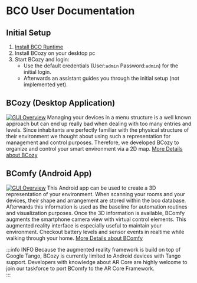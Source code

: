 ---
---
# BCO User Documentation

## Initial Setup

1. [Install BCO Runtime](/user/installation.md)
2. Install BCozy on your desktop pc
3. Start BCozy and login:
   * Use the default credentials (User:```admin``` Password:```admin```) for the initial login.
   * Afterwards an assistant guides you through the initial setup (not implemented yet).

## BCozy (Desktop Application)
[![GUI Overview](/img/bco/bcozy/bcozy_gui_overview.png)](bcozy.md)
Managing your devices in a menu structure is a well known approach but can end up really bad when dealing with too many entries and levels.
Since inhabitants are perfectly familiar with the physical structure of their environment we thought about using such a representation for management and control purposes.
Therefore, we developed BCozy to organize and control your smart environment via a 2D map.
[More Details about BCozy](bcozy.md)

## BComfy (Android App)
[![GUI Overview](/img/bco/bcomfy/2_interact_3.jpg)](bcomfy.md)
This Android app can be used to create a 3D representation of your environment.
When scanning your rooms and your devices, their shape and arrangement are stored within the bco database.
Afterwards this information is used as the baseline for automation routines and visualization purposes.
Once the 3D information is available, BComfy augments the smartphone camera view with virtual control elements.
This augmented reality interface is especially useful to maintain your environment.
Checkout battery levels and sensor events in realtime while walking through your home.
[More Details about BComfy](bcomfy.md)

:::info INFO
Because the augmented reality framework is build on top of Google Tango, BCozy is currently limited to Android devices with Tango support. Developers with knowledge about AR Core are highly welcome to join our taskforce to port BComfy to the AR Core Framework.  
:::
